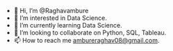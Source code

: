 - 👋 Hi, I’m @Raghavambure
- 👀 I’m interested in Data Science.
- 🌱 I’m currently learning Data Science.
- 💞️ I’m looking to collaborate on Python, SQL, Tableau.
- 📫 How to reach me ambureraghav08@gmail.com.

<!---
Raghavambure/Raghavambure is a ✨ special ✨ repository because its `README.md` (this file) appears on your GitHub profile.
You can click the Preview link to take a look at your changes.
--->
